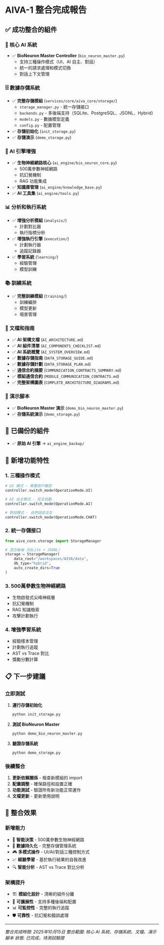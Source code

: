 # AIVA-1 整合完成報告

## ✅ 成功整合的組件

### 🎯 核心 AI 系統
- ✅ **BioNeuron Master Controller** (`bio_neuron_master.py`)
  - 支持三種操作模式（UI、AI 自主、對話）
  - 統一的請求處理和模式切換
  - 對話上下文管理

### 🗄️ 數據存儲系統
- ✅ **完整存儲模組** (`services/core/aiva_core/storage/`)
  - `storage_manager.py` - 統一存儲接口
  - `backends.py` - 多後端支持（SQLite、PostgreSQL、JSONL、Hybrid）
  - `models.py` - 數據模型定義
  - `config.py` - 配置管理
- ✅ **存儲初始化** (`init_storage.py`)
- ✅ **存儲演示** (`demo_storage.py`)

### 🧠 AI 引擎增強
- ✅ **生物神經網路核心** (`ai_engine/bio_neuron_core.py`)
  - 500萬參數神經網路
  - 抗幻覺機制
  - RAG 功能集成
- ✅ **知識庫管理** (`ai_engine/knowledge_base.py`)
- ✅ **AI 工具集** (`ai_engine/tools.py`)

### 📊 分析和執行系統
- ✅ **增強分析模組** (`analysis/`)
  - 計劃對比器
  - 執行指標分析
- ✅ **增強執行引擎** (`execution/`)
  - 計劃執行器
  - 追蹤記錄器
- ✅ **學習系統** (`learning/`)
  - 經驗管理
  - 模型訓練

### 📚 訓練系統
- ✅ **完整訓練模組** (`training/`)
  - 訓練編排
  - 模型更新
  - 場景管理

### 📖 文檔和指南
- ✅ **AI 架構文檔** (`AI_ARCHITECTURE.md`)
- ✅ **AI 組件清單** (`AI_COMPONENTS_CHECKLIST.md`)
- ✅ **AI 系統概覽** (`AI_SYSTEM_OVERVIEW.md`)
- ✅ **數據存儲指南** (`DATA_STORAGE_GUIDE.md`)
- ✅ **數據存儲計劃** (`DATA_STORAGE_PLAN.md`)
- ✅ **通信合約摘要** (`COMMUNICATION_CONTRACTS_SUMMARY.md`)
- ✅ **模組通信合約** (`MODULE_COMMUNICATION_CONTRACTS.md`)
- ✅ **完整架構圖表** (`COMPLETE_ARCHITECTURE_DIAGRAMS.md`)

### 🎪 演示腳本
- ✅ **BioNeuron Master 演示** (`demo_bio_neuron_master.py`)
- ✅ **存儲系統演示** (`demo_storage.py`)

## 🔧 已備份的組件
- ✅ **原始 AI 引擎** → `ai_engine_backup/`

## 🚀 新增功能特性

### 1. 三種操作模式
```python
# UI 模式 - 需要用戶確認
controller.switch_mode(OperationMode.UI)

# AI 自主模式 - 完全自動
controller.switch_mode(OperationMode.AI)

# 對話模式 - 自然語言交互
controller.switch_mode(OperationMode.CHAT)
```

### 2. 統一存儲接口
```python
from aiva_core.storage import StorageManager

# 混合後端（SQLite + JSONL）
storage = StorageManager(
    data_root="/workspaces/AIVA/data",
    db_type="hybrid",
    auto_create_dirs=True
)
```

### 3. 500萬參數生物神經網路
- 生物啟發式尖峰神經層
- 抗幻覺機制
- RAG 知識檢索
- 攻擊計劃執行

### 4. 增強學習系統
- 經驗樣本管理
- 計劃執行追蹤
- AST vs Trace 對比
- 獎勵分數計算

## 📋 下一步建議

### 立即測試
1. **運行存儲初始化**
   ```bash
   python init_storage.py
   ```

2. **測試 BioNeuron Master**
   ```bash
   python demo_bio_neuron_master.py
   ```

3. **驗證存儲系統**
   ```bash
   python demo_storage.py
   ```

### 後續整合
1. **更新依賴關係** - 檢查新模組的 import
2. **配置調整** - 確保路徑和設置正確
3. **功能測試** - 驗證所有新功能正常運作
4. **文檔更新** - 更新使用說明

## 🎯 整合效果

### 新增能力
- 🧠 **智能決策** - 500萬參數生物神經網路
- 💾 **數據持久化** - 完整存儲管理系統
- 🎮 **多模式操作** - UI/AI/對話三種控制方式
- 📈 **經驗學習** - 基於執行結果的自我改進
- 🔍 **智能分析** - AST vs Trace 對比分析

### 架構提升
- 🏗️ **模組化設計** - 清晰的組件分離
- 🔄 **可擴展性** - 支持多種後端和配置
- 📊 **可監控性** - 完整的執行追蹤
- 🛡️ **可靠性** - 抗幻覺和錯誤處理

---

*整合完成時間: 2025年10月15日*
*整合範圍: 核心 AI 系統、存儲系統、文檔、演示腳本*
*狀態: 已完成，待測試驗證*
